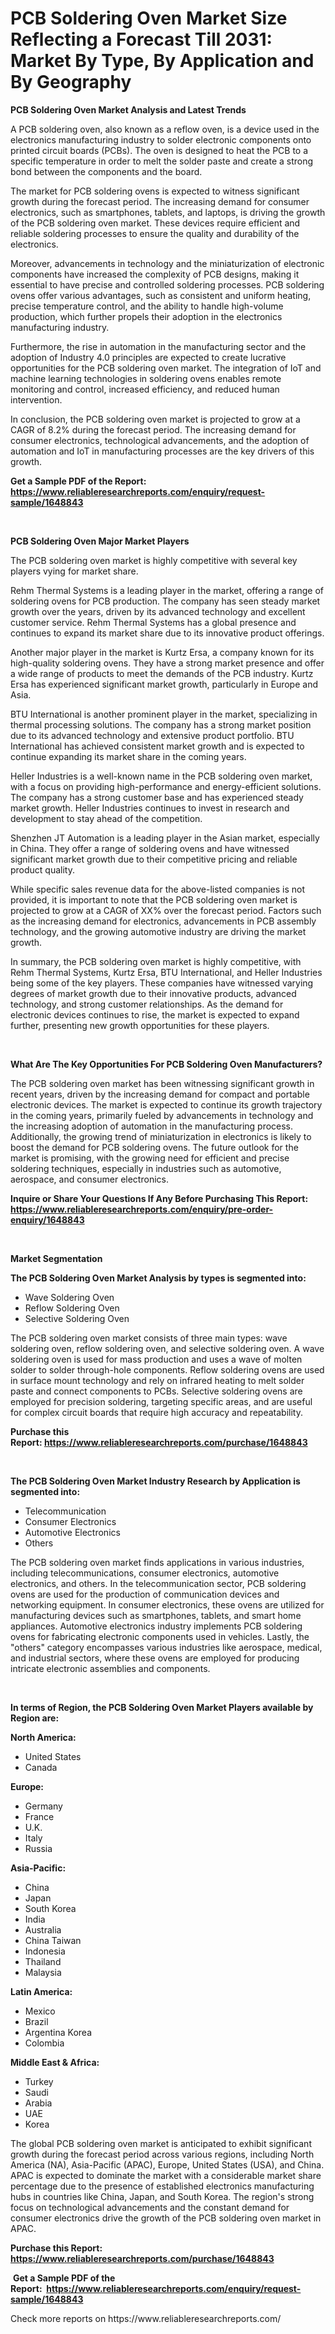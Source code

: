 <p><h1>PCB Soldering Oven Market Size Reflecting a Forecast Till 2031: Market By Type, By Application and By Geography</h1></p><p><strong>PCB Soldering Oven Market Analysis and Latest Trends</strong></p>
<p><p>A PCB soldering oven, also known as a reflow oven, is a device used in the electronics manufacturing industry to solder electronic components onto printed circuit boards (PCBs). The oven is designed to heat the PCB to a specific temperature in order to melt the solder paste and create a strong bond between the components and the board.</p><p>The market for PCB soldering ovens is expected to witness significant growth during the forecast period. The increasing demand for consumer electronics, such as smartphones, tablets, and laptops, is driving the growth of the PCB soldering oven market. These devices require efficient and reliable soldering processes to ensure the quality and durability of the electronics.</p><p>Moreover, advancements in technology and the miniaturization of electronic components have increased the complexity of PCB designs, making it essential to have precise and controlled soldering processes. PCB soldering ovens offer various advantages, such as consistent and uniform heating, precise temperature control, and the ability to handle high-volume production, which further propels their adoption in the electronics manufacturing industry.</p><p>Furthermore, the rise in automation in the manufacturing sector and the adoption of Industry 4.0 principles are expected to create lucrative opportunities for the PCB soldering oven market. The integration of IoT and machine learning technologies in soldering ovens enables remote monitoring and control, increased efficiency, and reduced human intervention.</p><p>In conclusion, the PCB soldering oven market is projected to grow at a CAGR of 8.2% during the forecast period. The increasing demand for consumer electronics, technological advancements, and the adoption of automation and IoT in manufacturing processes are the key drivers of this growth.</p></p>
<p><strong>Get a Sample PDF of the Report:&nbsp; <a href="https://www.reliableresearchreports.com/enquiry/request-sample/1648843">https://www.reliableresearchreports.com/enquiry/request-sample/1648843</a></strong></p>
<p>&nbsp;</p>
<p><strong>PCB Soldering Oven Major Market Players</strong></p>
<p><p>The PCB soldering oven market is highly competitive with several key players vying for market share. </p><p>Rehm Thermal Systems is a leading player in the market, offering a range of soldering ovens for PCB production. The company has seen steady market growth over the years, driven by its advanced technology and excellent customer service. Rehm Thermal Systems has a global presence and continues to expand its market share due to its innovative product offerings.</p><p>Another major player in the market is Kurtz Ersa, a company known for its high-quality soldering ovens. They have a strong market presence and offer a wide range of products to meet the demands of the PCB industry. Kurtz Ersa has experienced significant market growth, particularly in Europe and Asia.</p><p>BTU International is another prominent player in the market, specializing in thermal processing solutions. The company has a strong market position due to its advanced technology and extensive product portfolio. BTU International has achieved consistent market growth and is expected to continue expanding its market share in the coming years.</p><p>Heller Industries is a well-known name in the PCB soldering oven market, with a focus on providing high-performance and energy-efficient solutions. The company has a strong customer base and has experienced steady market growth. Heller Industries continues to invest in research and development to stay ahead of the competition.</p><p>Shenzhen JT Automation is a leading player in the Asian market, especially in China. They offer a range of soldering ovens and have witnessed significant market growth due to their competitive pricing and reliable product quality.</p><p>While specific sales revenue data for the above-listed companies is not provided, it is important to note that the PCB soldering oven market is projected to grow at a CAGR of XX% over the forecast period. Factors such as the increasing demand for electronics, advancements in PCB assembly technology, and the growing automotive industry are driving the market growth.</p><p>In summary, the PCB soldering oven market is highly competitive, with Rehm Thermal Systems, Kurtz Ersa, BTU International, and Heller Industries being some of the key players. These companies have witnessed varying degrees of market growth due to their innovative products, advanced technology, and strong customer relationships. As the demand for electronic devices continues to rise, the market is expected to expand further, presenting new growth opportunities for these players.</p></p>
<p>&nbsp;</p>
<p><strong>What Are The Key Opportunities For PCB Soldering Oven Manufacturers?</strong></p>
<p><p>The PCB soldering oven market has been witnessing significant growth in recent years, driven by the increasing demand for compact and portable electronic devices. The market is expected to continue its growth trajectory in the coming years, primarily fueled by advancements in technology and the increasing adoption of automation in the manufacturing process. Additionally, the growing trend of miniaturization in electronics is likely to boost the demand for PCB soldering ovens. The future outlook for the market is promising, with the growing need for efficient and precise soldering techniques, especially in industries such as automotive, aerospace, and consumer electronics.</p></p>
<p><strong>Inquire or Share Your Questions If Any Before Purchasing This Report: <a href="https://www.reliableresearchreports.com/enquiry/pre-order-enquiry/1648843">https://www.reliableresearchreports.com/enquiry/pre-order-enquiry/1648843</a></strong></p>
<p>&nbsp;</p>
<p><strong>Market Segmentation</strong></p>
<p><strong>The PCB Soldering Oven Market Analysis by types is segmented into:</strong></p>
<p><ul><li>Wave Soldering Oven</li><li>Reflow Soldering Oven</li><li>Selective Soldering Oven</li></ul></p>
<p><p>The PCB soldering oven market consists of three main types: wave soldering oven, reflow soldering oven, and selective soldering oven. A wave soldering oven is used for mass production and uses a wave of molten solder to solder through-hole components. Reflow soldering ovens are used in surface mount technology and rely on infrared heating to melt solder paste and connect components to PCBs. Selective soldering ovens are employed for precision soldering, targeting specific areas, and are useful for complex circuit boards that require high accuracy and repeatability.</p></p>
<p><strong>Purchase this Report:&nbsp;<a href="https://www.reliableresearchreports.com/purchase/1648843">https://www.reliableresearchreports.com/purchase/1648843</a></strong></p>
<p>&nbsp;</p>
<p><strong>The PCB Soldering Oven Market Industry Research by Application is segmented into:</strong></p>
<p><ul><li>Telecommunication</li><li>Consumer Electronics</li><li>Automotive Electronics</li><li>Others</li></ul></p>
<p><p>The PCB soldering oven market finds applications in various industries, including telecommunications, consumer electronics, automotive electronics, and others. In the telecommunication sector, PCB soldering ovens are used for the production of communication devices and networking equipment. In consumer electronics, these ovens are utilized for manufacturing devices such as smartphones, tablets, and smart home appliances. Automotive electronics industry implements PCB soldering ovens for fabricating electronic components used in vehicles. Lastly, the "others" category encompasses various industries like aerospace, medical, and industrial sectors, where these ovens are employed for producing intricate electronic assemblies and components.</p></p>
<p>&nbsp;</p>
<p><strong>In terms of Region, the PCB Soldering Oven Market Players available by Region are:</strong></p>
<p>
    <p> <strong> North America: </strong>
        <ul>
            <li>United States</li>
            <li>Canada</li>
        </ul>
        </p> 
    <p> <strong> Europe: </strong>
        <ul>
            <li>Germany</li>
            <li>France</li>
            <li>U.K.</li>
            <li>Italy</li>
            <li>Russia</li>
        </ul>
        </p> 
    <p> <strong> Asia-Pacific: </strong>
        <ul>
            <li>China</li>
            <li>Japan</li>
            <li>South Korea</li>
            <li>India</li>
            <li>Australia</li>
            <li>China Taiwan</li>
            <li>Indonesia</li>
            <li>Thailand</li>
            <li>Malaysia</li>
        </ul>
        </p> 
    <p> <strong> Latin America: </strong>
        <ul>
            <li>Mexico</li>
            <li>Brazil</li>
            <li>Argentina Korea</li>
            <li>Colombia</li>
        </ul>
        </p> 
    <p> <strong> Middle East & Africa: </strong>
        <ul>
            <li>Turkey</li>
            <li>Saudi</li>
            <li>Arabia</li>
            <li>UAE</li>
            <li>Korea</li>
        </ul>
    </p>
    </p>
<p><p>The global PCB soldering oven market is anticipated to exhibit significant growth during the forecast period across various regions, including North America (NA), Asia-Pacific (APAC), Europe, United States (USA), and China. APAC is expected to dominate the market with a considerable market share percentage due to the presence of established electronics manufacturing hubs in countries like China, Japan, and South Korea. The region's strong focus on technological advancements and the constant demand for consumer electronics drive the growth of the PCB soldering oven market in APAC.</p></p>
<p><strong>Purchase this Report: <a href="https://www.reliableresearchreports.com/purchase/1648843">https://www.reliableresearchreports.com/purchase/1648843</a></strong></p>
<p>&nbsp;<strong>Get a Sample PDF of the Report:&nbsp;&nbsp;<a href="https://www.reliableresearchreports.com/enquiry/request-sample/1648843">https://www.reliableresearchreports.com/enquiry/request-sample/1648843</a></strong></p>
<p><strong></strong></p>
<p>Check more reports on https://www.reliableresearchreports.com/</p>